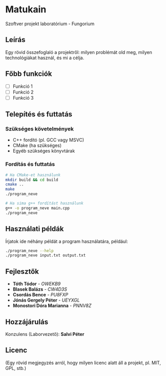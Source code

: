 # Matukain
 Szoftver projekt laboratórium - Fungorium

## Leírás
Egy rövid összefoglaló a projektről: milyen problémát old meg, milyen technológiákat használ, és mi a célja.

## Főbb funkciók
- [ ] Funkció 1
- [ ] Funkció 2
- [ ] Funkció 3

## Telepítés és futtatás

### Szükséges követelmények
- C++ fordító (pl. GCC vagy MSVC)
- CMake (ha szükséges)
- Egyéb szükséges könyvtárak

### Fordítás és futtatás
```sh
# Ha CMake-et használunk
mkdir build && cd build
cmake ..
make
./program_neve

# Ha sima g++ fordítást használunk
g++ -o program_neve main.cpp
./program_neve
```

## Használati példák
Írjatok ide néhány példát a program használatára, például:
```sh
./program_neve --help
./program_neve input.txt output.txt
```

## Fejlesztők
- **Tóth Tódor** - *OWEKB9*
- **Blasek Balázs** - *CW4D3S*
- **Csordás Bence** - *PU8FXP*
- **Jónás Gergely Péter** - *UEYXGL*
- **Monostori Dóra Marianna** - *PNNV8Z*

## Hozzájárulás
Konzulens (Laborvezető):  **Salvi Péter** 

## Licenc
(Egy rövid megjegyzés arról, hogy milyen licenc alatt áll a projekt, pl. MIT, GPL, stb.)
